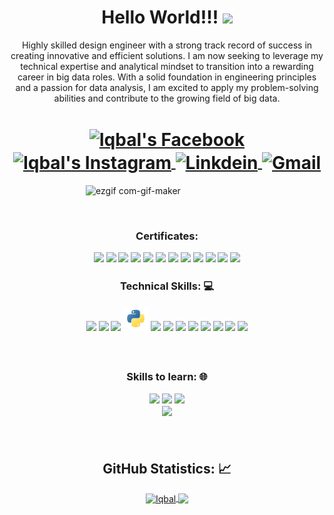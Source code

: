 <!DOCTYPE html>
<html>
<body>

<!-- Title -->
<h1 align="center">Hello World!!! 
  <img src="https://raw.githubusercontent.com/iampavangandhi/iampavangandhi/master/gifs/Hi.gif" 
       width="30px">
 </h1>

<!-- Quote -->
<p align="center">Highly skilled design engineer with a strong track record of success in creating innovative and efficient solutions. I am now seeking to leverage my technical expertise and analytical mindset to transition into a rewarding career in big data roles. With a solid foundation in engineering principles and a passion for data analysis, I am excited to apply my problem-solving abilities and contribute to the growing field of big data.</p>
  
  <!-- Social Network -->
<h1 align="center">

<a href="https://www.facebook.com/iqbal.150990" target="_blank">
  <img align="center" 
       alt="Iqbal's Facebook" 
       width="22px" 
       src="https://user-images.githubusercontent.com/130142247/236849276-98894300-0e1e-48e5-9e4c-930b166db94b.png" />
  </a>
  
<a href="https://www.instagram.com/iqbal1509/" target="_blank">
  <img align="center" 
       alt="Iqbal's Instagram" 
       width="22px" 
       src="https://user-images.githubusercontent.com/55005374/103146167-0b04ac00-470b-11eb-84fc-db4b7299e4ef.png" />
  </a>
  
<a href="https://www.linkedin.com/in/syed-muhammad-iqbal-syed-ali/" target="_blank">
  <img align="center" 
       alt="Linkdein" 
       width="22px" 
       src="https://user-images.githubusercontent.com/55005374/103146171-312a4c00-470b-11eb-8839-992580bb8206.png" />
  </a>
  
<a href="mailto:syed.iqbal5281@gmail.com">
  <img align="center" 
       alt="Gmail" 
       width="22px" 
       src="https://user-images.githubusercontent.com/55005374/103146250-0d1b3a80-470c-11eb-8ead-a92232d45d6e.png" />
  </a>
</h1>

<!-- Background -->

<!-- I do add this "&nbsp;" because I can't center the GIFT, let me know if you know how do it -->
&nbsp;&nbsp;&nbsp;&nbsp;&nbsp;&nbsp;&nbsp;&nbsp;&nbsp;&nbsp;&nbsp;&nbsp;&nbsp;&nbsp;&nbsp;&nbsp;&nbsp;&nbsp;&nbsp;&nbsp;&nbsp;&nbsp;&nbsp;&nbsp;&nbsp;&nbsp;&nbsp;&nbsp;&nbsp;&nbsp;
![ezgif com-gif-maker](https://user-images.githubusercontent.com/55005374/95673501-37764680-0b66-11eb-8ee1-d4f4a2b285d9.gif)

&nbsp;

<!-- Certificates -->
<p><H3 align="center"><strong> Certificates:  </strong></p>
  
  <code><img height="40" src="https://github.com/iqbal159/iqbal159/assets/130142247/713e523e-1d4a-4a0f-813d-ff8ad77e2a46"></code>
  <code><img height="40" src="https://github.com/iqbal159/iqbal159/assets/130142247/fa104942-4adc-4b08-b7f9-455a48dac924"></code>
  <code><img height="40" src="https://github.com/iqbal159/iqbal159/assets/130142247/b9eddfef-8e7e-436b-aca5-0bcad114caf7"></code>
  <code><img height="40" src="https://github.com/iqbal159/iqbal159/assets/130142247/f75c65a4-e015-48fe-956d-ecc92920ba52"></code>
  <code><img height="40" src="https://github.com/iqbal159/iqbal159/assets/130142247/8a02001b-9f7c-448e-b5dd-d4c87dbefab3"></code>
  <code><img height="40" src="https://github.com/iqbal159/iqbal159/assets/130142247/6e9c1027-bd9a-4518-b845-d9e556653fed"></code>
  <code><img height="40" src="https://github.com/iqbal159/iqbal159/assets/130142247/70de897e-f6fc-4ebe-873d-dfb2ee86abfc"></code>
  <code><img height="40" src="https://github.com/iqbal159/iqbal159/assets/130142247/e457b911-c8fc-42e0-92e8-82c6c84973c8"></code>
  <code><img height="40" src="(https://github.com/iqbal159/iqbal159/assets/130142247/3e66e239-c7b4-498c-85b6-4d5130060d79"></code>
  <code><img height="40" src="https://github.com/iqbal159/iqbal159/assets/130142247/c37e649d-3b09-4345-a263-0e3957e00960"></code>
  <code><img height="40" src="https://github.com/iqbal159/iqbal159/assets/130142247/15d4bf58-22d5-41f7-8c66-8a83cf32f5b8"></code>
  <code><img height="40" src="https://github.com/iqbal159/iqbal159/assets/130142247/35e71106-5f92-4cb0-a52e-3a485e2fdcae"></code>
  
<!-- Technical Skills -->
<p><H3 align="center"><strong> Technical Skills: 💻 </strong></p>
  
  <code><img height="40" src="https://github.com/iqbal159/iqbal159/assets/130142247/713e523e-1d4a-4a0f-813d-ff8ad77e2a46"></code>
  <code><img height="40" src="https://github.com/iqbal159/iqbal159/assets/130142247/fa104942-4adc-4b08-b7f9-455a48dac924"></code>
  <code><img height="40" src="https://github.com/iqbal159/iqbal159/assets/130142247/b9eddfef-8e7e-436b-aca5-0bcad114caf7"></code>
  <code><img height="40" src="https://raw.githubusercontent.com/github/explore/80688e429a7d4ef2fca1e82350fe8e3517d3494d/topics/python/python.png"></code>
  <code><img height="40" src="https://github.com/iqbal159/iqbal159/assets/130142247/22fed9d9-df5d-4df3-85c5-15d0a4a0a9bf"></code>
  <code><img height="40" src="https://user-images.githubusercontent.com/55005374/103146335-3d170d80-470d-11eb-9fce-ff775c77b96b.png"></code>
  <code><img height="40" src="https://user-images.githubusercontent.com/55005374/103146218-b57ccf00-470b-11eb-8fcc-aa46cab9253f.png"></code>
  <code><img height="40" src="https://github.com/iqbal159/iqbal159/assets/130142247/c536dd9b-2a66-40aa-8a94-35518fbfd681"></code>
  <code><img height="40" src="https://github.com/iqbal159/iqbal159/assets/130142247/b5ff8703-2887-4807-86e4-2969e580fbc3"></code>
  <code><img height="40" src="https://github.com/iqbal159/iqbal159/assets/130142247/56f0592a-55c7-4d27-810e-1acc08fddfee"></code>
  <code><img height="40" src="https://github.com/iqbal159/iqbal159/assets/130142247/e7ca5385-3d2a-446c-9528-38974d099fe5"></code>
  <code><img height="40" src="https://github.com/iqbal159/iqbal159/assets/130142247/96e372c5-7cac-46cf-b391-8687b25a59e4"></code>

  </p>
  
&nbsp;  

  <!-- Skills to learn -->
<p><H3 align="center"><strong>Skills to learn: 🌐</strong></p>
  
  <code><img height="40" src="https://github.com/iqbal159/iqbal159/assets/130142247/f60c68b0-f551-474b-9b99-2d8192f40fea"></code>
  <code><img height="40" src="https://github.com/iqbal159/iqbal159/assets/130142247/4265d098-b704-4601-b0c6-3e6ae8e9f169"></code>
  <code><img height="40" src="https://github.com/iqbal159/iqbal159/assets/130142247/7a2eebbf-4344-4097-886a-38c3b591329e"></code>  
  <code><img height="40" src="https://github.com/iqbal159/iqbal159/assets/130142247/b7360aed-776c-4363-9a5c-4c7c6b0f5c04"></code> 
  
  </p>
&nbsp;

<!-- GitHub Stats -->
<H2 align="center"><strong>GitHub Statistics: 📈
  </strong>
</H2>
    <p align="center">
      <div align="center">
    </p>
    
<a href="https://github.com/iqbal159?tab=repositories">
  <img align="center" 
       src="https://github-readme-stats.vercel.app/api/top-langs/?username=iqbal159&layout=compact&show_icons=true&title_color=81a1c0&icon_color=79ff97&text_color=d5dbe6&bg_color=2e3440" 
       alt='Iqbal's favorite languages" />
</a>
  
<a href="https://github.com/iqbal159">
  <img align="center"
       src="https://github-readme-stats.vercel.app/api?username=iqbal159&show_icons=true&hide=contribs,prs&cache_seconds=86400&theme=nord" />
</a>

                                                                                                                                            
<html>
<body>
